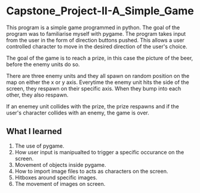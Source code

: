 # Capstone_Project-II-A_Simple_Game

This program is a simple game programmed in python. The goal of the program was to familiarise myself with pygame. The program takes input from the user in the form of direction buttons pushed. This allows a user controlled character to move in the desired direction of the user's choice.

The goal of the game is to reach a prize, in this case the picture of the beer, before the enemy units do so.

There are three enemy units and they all spawn on random position on the map on either the x or y axis. Everytime the enemy unit hits the side of the screen, they respawn on their specific axis. When they bump into each other, they also respawn.

If an enemey unit collides with the prize, the prize respawns and if the user's character collides with an enemy, the game is over.

## What I learned
1. The use of pygame.
2. How user input is manipualted to trigger a specific occurance on the screen.
3. Movement of objects inside pygame.
4. How to import image files to acts as characters on the screen.
5. Hitboxes around specific images.
6. The movement of images on screen.

